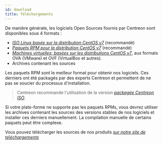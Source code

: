 ```yaml
---
id: download
title: Téléchargements
---
```


De manière générale, les logiciels Open Sources fournis par Centreon sont disponibles sous 4 formats :

* *[ISO Linux basée sur la distribution CentOS v7](https://download.centreon.com)* (recommandé)
* *[Paquets RPM pour la distribution CentOS v7](https://download.centreon.com)* (recommandé)
* *[Machines virtuelles; basées sur les distributions CentOS v7](https://download.centreon.com)*, aux formats OVA (VMware)
  et OVF (VirtualBox et autres).
* Archives contenant les sources

Les paquets RPM sont le meilleur format pour obtenir nos logiciels. Ces derniers ont été packagés par des experts
Centreon et permettent de ne pas se soucier du processus d'installation.

> Centreon recommande l'utilisation de la version *[packagée Centreon ISO](centreon_from_iso.html)*.

Si votre plate-forme ne supporte pas les paquets RPMs, vous devrez utiliser les archives contenant les sources des
versions stables de nos logiciels et installer ces derniers manuellement. La compilation manuelle de certains paquets
peut être complexe.

Vous pouvez télécharger les sources de nos produits *[sur notre site de téléchargements](https://download.centreon.com)*
